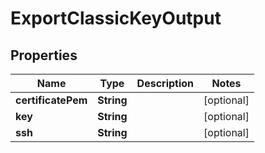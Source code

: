 

# ExportClassicKeyOutput


## Properties

Name | Type | Description | Notes
------------ | ------------- | ------------- | -------------
**certificatePem** | **String** |  |  [optional]
**key** | **String** |  |  [optional]
**ssh** | **String** |  |  [optional]



